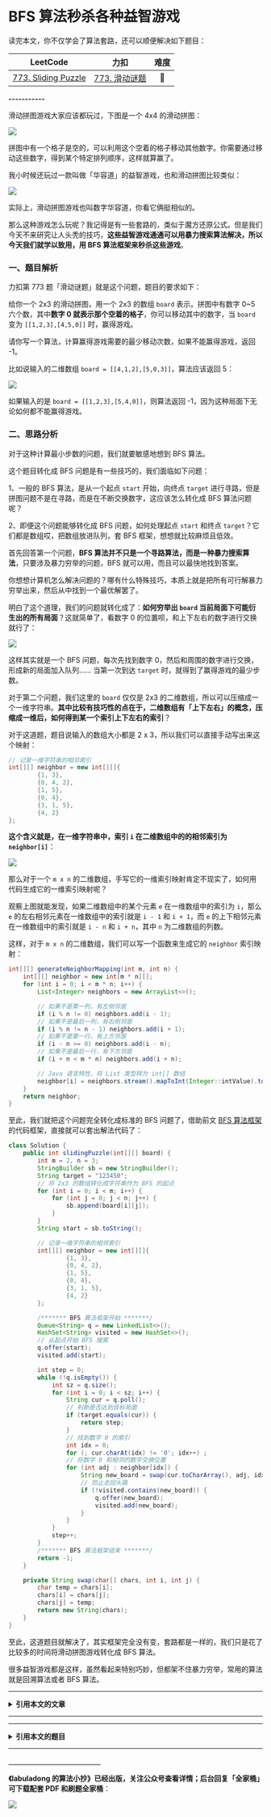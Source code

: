# BFS 算法秒杀各种益智游戏


读完本文，你不仅学会了算法套路，还可以顺便解决如下题目：

| LeetCode | 力扣 | 难度 |
| :----: | :----: | :----: |
| [773. Sliding Puzzle](https://leetcode.com/problems/sliding-puzzle/) | [773. 滑动谜题](https://leetcode.cn/problems/sliding-puzzle/) | 🔴

**-----------**

滑动拼图游戏大家应该都玩过，下图是一个 4x4 的滑动拼图：

![](https://labuladong.github.io/pictures/sliding_puzzle/1.jpeg)

拼图中有一个格子是空的，可以利用这个空着的格子移动其他数字。你需要通过移动这些数字，得到某个特定排列顺序，这样就算赢了。

我小时候还玩过一款叫做「华容道」的益智游戏，也和滑动拼图比较类似：

![](https://labuladong.github.io/pictures/sliding_puzzle/2.jpeg)

实际上，滑动拼图游戏也叫数字华容道，你看它俩挺相似的。

那么这种游戏怎么玩呢？我记得是有一些套路的，类似于魔方还原公式。但是我们今天不来研究让人头秃的技巧，**这些益智游戏通通可以用暴力搜索算法解决，所以今天我们就学以致用，用 BFS 算法框架来秒杀这些游戏**。

### 一、题目解析

力扣第 773 题「滑动谜题」就是这个问题，题目的要求如下：

给你一个 2x3 的滑动拼图，用一个 2x3 的数组 `board` 表示。拼图中有数字 0~5 六个数，其中**数字 0 就表示那个空着的格子**，你可以移动其中的数字，当 `board` 变为 `[[1,2,3],[4,5,0]]` 时，赢得游戏。

请你写一个算法，计算赢得游戏需要的最少移动次数，如果不能赢得游戏，返回 -1。

比如说输入的二维数组 `board = [[4,1,2],[5,0,3]]`，算法应该返回 5：

![](https://labuladong.github.io/pictures/sliding_puzzle/5.jpeg)

如果输入的是 `board = [[1,2,3],[5,4,0]]`，则算法返回 -1，因为这种局面下无论如何都不能赢得游戏。

### 二、思路分析

对于这种计算最小步数的问题，我们就要敏感地想到 BFS 算法。

这个题目转化成 BFS 问题是有一些技巧的，我们面临如下问题：

1、一般的 BFS 算法，是从一个起点 `start` 开始，向终点 `target` 进行寻路，但是拼图问题不是在寻路，而是在不断交换数字，这应该怎么转化成 BFS 算法问题呢？

2、即便这个问题能够转化成 BFS 问题，如何处理起点 `start` 和终点 `target`？它们都是数组哎，把数组放进队列，套 BFS 框架，想想就比较麻烦且低效。

首先回答第一个问题，**BFS 算法并不只是一个寻路算法，而是一种暴力搜索算法**，只要涉及暴力穷举的问题，BFS 就可以用，而且可以最快地找到答案。

你想想计算机怎么解决问题的？哪有什么特殊技巧，本质上就是把所有可行解暴力穷举出来，然后从中找到一个最优解罢了。

明白了这个道理，我们的问题就转化成了：**如何穷举出 `board` 当前局面下可能衍生出的所有局面**？这就简单了，看数字 0 的位置呗，和上下左右的数字进行交换就行了：

![](https://labuladong.github.io/pictures/sliding_puzzle/3.jpeg)

这样其实就是一个 BFS 问题，每次先找到数字 0，然后和周围的数字进行交换，形成新的局面加入队列…… 当第一次到达 `target` 时，就得到了赢得游戏的最少步数。

对于第二个问题，我们这里的 `board` 仅仅是 2x3 的二维数组，所以可以压缩成一个一维字符串。**其中比较有技巧性的点在于，二维数组有「上下左右」的概念，压缩成一维后，如何得到某一个索引上下左右的索引**？

对于这道题，题目说输入的数组大小都是 2 x 3，所以我们可以直接手动写出来这个映射：

<!-- muliti_language -->
```java
// 记录一维字符串的相邻索引
int[][] neighbor = new int[][]{
        {1, 3},
        {0, 4, 2},
        {1, 5},
        {0, 4},
        {3, 1, 5},
        {4, 2}
};
```

**这个含义就是，在一维字符串中，索引 `i` 在二维数组中的的相邻索引为 `neighbor[i]`**：

![](https://labuladong.github.io/pictures/sliding_puzzle/4.jpeg)

那么对于一个 `m x n` 的二维数组，手写它的一维索引映射肯定不现实了，如何用代码生成它的一维索引映射呢？

观察上图就能发现，如果二维数组中的某个元素 `e` 在一维数组中的索引为 `i`，那么 `e` 的左右相邻元素在一维数组中的索引就是 `i - 1` 和 `i + 1`，而 `e` 的上下相邻元素在一维数组中的索引就是 `i - n` 和 `i + n`，其中 `n` 为二维数组的列数。

这样，对于 `m x n` 的二维数组，我们可以写一个函数来生成它的 `neighbor` 索引映射：

```java
int[][] generateNeighborMapping(int m, int n) {
    int[][] neighbor = new int[m * n][];
    for (int i = 0; i < m * n; i++) {
        List<Integer> neighbors = new ArrayList<>();

        // 如果不是第一列，有左侧邻居
        if (i % n != 0) neighbors.add(i - 1);
        // 如果不是最后一列，有右侧邻居
        if (i % n != n - 1) neighbors.add(i + 1);
        // 如果不是第一行，有上方邻居
        if (i - n >= 0) neighbors.add(i - n);
        // 如果不是最后一行，有下方邻居
        if (i + n < m * n) neighbors.add(i + n);

        // Java 语言特性，将 List 类型转为 int[] 数组
        neighbor[i] = neighbors.stream().mapToInt(Integer::intValue).toArray();
    }
    return neighbor;
}
```

至此，我们就把这个问题完全转化成标准的 BFS 问题了，借助前文 [BFS 算法框架](https://labuladong.github.io/article/fname.html?fname=BFS框架) 的代码框架，直接就可以套出解法代码了：

<!-- muliti_language -->
```java
class Solution {
    public int slidingPuzzle(int[][] board) {
        int m = 2, n = 3;
        StringBuilder sb = new StringBuilder();
        String target = "123450";
        // 将 2x3 的数组转化成字符串作为 BFS 的起点
        for (int i = 0; i < m; i++) {
            for (int j = 0; j < n; j++) {
                sb.append(board[i][j]);
            }
        }
        String start = sb.toString();

        // 记录一维字符串的相邻索引
        int[][] neighbor = new int[][]{
                {1, 3},
                {0, 4, 2},
                {1, 5},
                {0, 4},
                {3, 1, 5},
                {4, 2}
        };

        /******* BFS 算法框架开始 *******/
        Queue<String> q = new LinkedList<>();
        HashSet<String> visited = new HashSet<>();
        // 从起点开始 BFS 搜索
        q.offer(start);
        visited.add(start);

        int step = 0;
        while (!q.isEmpty()) {
            int sz = q.size();
            for (int i = 0; i < sz; i++) {
                String cur = q.poll();
                // 判断是否达到目标局面
                if (target.equals(cur)) {
                    return step;
                }
                // 找到数字 0 的索引
                int idx = 0;
                for (; cur.charAt(idx) != '0'; idx++) ;
                // 将数字 0 和相邻的数字交换位置
                for (int adj : neighbor[idx]) {
                    String new_board = swap(cur.toCharArray(), adj, idx);
                    // 防止走回头路
                    if (!visited.contains(new_board)) {
                        q.offer(new_board);
                        visited.add(new_board);
                    }
                }
            }
            step++;
        }
        /******* BFS 算法框架结束 *******/
        return -1;
    }

    private String swap(char[] chars, int i, int j) {
        char temp = chars[i];
        chars[i] = chars[j];
        chars[j] = temp;
        return new String(chars);
    }
}
```

<visual slug='sliding-puzzle'/>

至此，这道题目就解决了，其实框架完全没有变，套路都是一样的，我们只是花了比较多的时间将滑动拼图游戏转化成 BFS 算法。

很多益智游戏都是这样，虽然看起来特别巧妙，但都架不住暴力穷举，常用的算法就是回溯算法或者 BFS 算法。



<hr>
<details class="hint-container details">
<summary><strong>引用本文的文章</strong></summary>

 - [BFS 算法解题套路框架](https://labuladong.github.io/article/fname.html?fname=BFS框架)

</details><hr>




<hr>
<details class="hint-container details">
<summary><strong>引用本文的题目</strong></summary>

<strong>安装 [我的 Chrome 刷题插件](https://labuladong.github.io/article/fname.html?fname=chrome插件简介) 点开下列题目可直接查看解题思路：</strong>

| LeetCode | 力扣 |
| :----: | :----: |
| [365. Water and Jug Problem](https://leetcode.com/problems/water-and-jug-problem/?show=1) | [365. 水壶问题](https://leetcode.cn/problems/water-and-jug-problem/?show=1) |

</details>
<hr>



**＿＿＿＿＿＿＿＿＿＿＿＿＿**

**《labuladong 的算法小抄》已经出版，关注公众号查看详情；后台回复「**全家桶**」可下载配套 PDF 和刷题全家桶**：

![](https://labuladong.github.io/pictures/souyisou2.png)